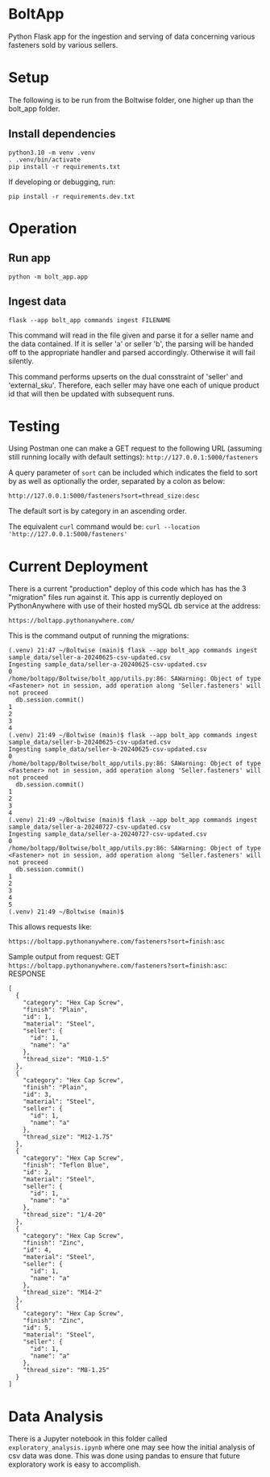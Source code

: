 # BoltApp

Python Flask app for the ingestion and serving of data concerning various fasteners sold by various sellers.

# Setup

The following is to be run from the Boltwise folder, one higher up than the bolt_app folder.

## Install dependencies

```
python3.10 -m venv .venv
. .venv/bin/activate
pip install -r requirements.txt
```

If developing or debugging, run:

`pip install -r requirements.dev.txt`

# Operation

## Run app

`python -m bolt_app.app`

## Ingest data

`flask --app bolt_app commands ingest FILENAME`

This command will read in the file given and parse it for a seller name and the data contained. If it is seller 'a' or seller 'b', the parsing will be handed off to the appropriate handler and parsed accordingly. Otherwise it will fail silently.

This command performs upserts on the dual consstraint of 'seller' and 'external_sku'. Therefore, each seller may have one each of unique product id that will then be updated with subsequent runs.

# Testing

Using Postman one can make a GET request to the following URL (assuming still running locally with default settings):
`http://127.0.0.1:5000/fasteners`

A query parameter of `sort` can be included which indicates the field to sort by as well as optionally the order, separated by a colon as below:

`http://127.0.0.1:5000/fasteners?sort=thread_size:desc`

The default sort is by category in an ascending order.

The equivalent `curl` command would be:
`curl --location 'http://127.0.0.1:5000/fasteners'`

# Current Deployment

There is a current "production" deploy of this code which has has the 3 "migration" files run against it.
This app is currently deployed on PythonAnywhere with use of their hosted mySQL db service at the address:

`https://boltapp.pythonanywhere.com/`

This is the command output of running the migrations:

```
(.venv) 21:47 ~/Boltwise (main)$ flask --app bolt_app commands ingest sample_data/seller-a-20240625-csv-updated.csv
Ingesting sample_data/seller-a-20240625-csv-updated.csv
0
/home/boltapp/Boltwise/bolt_app/utils.py:86: SAWarning: Object of type <Fastener> not in session, add operation along 'Seller.fasteners' will not proceed
  db.session.commit()
1
2
3
4
(.venv) 21:49 ~/Boltwise (main)$ flask --app bolt_app commands ingest sample_data/seller-b-20240625-csv-updated.csv
Ingesting sample_data/seller-b-20240625-csv-updated.csv
0
/home/boltapp/Boltwise/bolt_app/utils.py:86: SAWarning: Object of type <Fastener> not in session, add operation along 'Seller.fasteners' will not proceed
  db.session.commit()
1
2
3
4
(.venv) 21:49 ~/Boltwise (main)$ flask --app bolt_app commands ingest sample_data/seller-a-20240727-csv-updated.csv
Ingesting sample_data/seller-a-20240727-csv-updated.csv
0
/home/boltapp/Boltwise/bolt_app/utils.py:86: SAWarning: Object of type <Fastener> not in session, add operation along 'Seller.fasteners' will not proceed
  db.session.commit()
1
2
3
4
5
(.venv) 21:49 ~/Boltwise (main)$
```

This allows requests like:

`https://boltapp.pythonanywhere.com/fasteners?sort=finish:asc`

Sample output from request:
GET `https://boltapp.pythonanywhere.com/fasteners?sort=finish:asc`:
RESPONSE

```
[
  {
    "category": "Hex Cap Screw",
    "finish": "Plain",
    "id": 1,
    "material": "Steel",
    "seller": {
      "id": 1,
      "name": "a"
    },
    "thread_size": "M10-1.5"
  },
  {
    "category": "Hex Cap Screw",
    "finish": "Plain",
    "id": 3,
    "material": "Steel",
    "seller": {
      "id": 1,
      "name": "a"
    },
    "thread_size": "M12-1.75"
  },
  {
    "category": "Hex Cap Screw",
    "finish": "Teflon Blue",
    "id": 2,
    "material": "Steel",
    "seller": {
      "id": 1,
      "name": "a"
    },
    "thread_size": "1/4-20"
  },
  {
    "category": "Hex Cap Screw",
    "finish": "Zinc",
    "id": 4,
    "material": "Steel",
    "seller": {
      "id": 1,
      "name": "a"
    },
    "thread_size": "M14-2"
  },
  {
    "category": "Hex Cap Screw",
    "finish": "Zinc",
    "id": 5,
    "material": "Steel",
    "seller": {
      "id": 1,
      "name": "a"
    },
    "thread_size": "M8-1.25"
  }
]
```

# Data Analysis

There is a Jupyter notebook in this folder called `exploratory_analysis.ipynb` where one may see how the initial analysis of csv data was done. This was done using pandas to ensure that future exploratory work is easy to accomplish.
